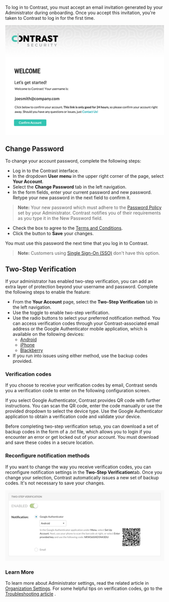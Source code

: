 <!--
title: "Login &amp; Password"
description: "Overview of user login and password"
tags: "user login password manage account"
-->

To log in to Contrast, you must accept an email invitation generated by your Administrator during onboarding. Once you accept this invitation, you're taken to Contrast to log in for the first time. 

<a href="assets/images/Email_Welcome.png" rel="lightbox" title="Email Invitation"><img class="thumbnail" src="assets/images/Email_Welcome.png"/></a>

## Change Password

To change your account password, complete the following steps:

* Log in to the Contrast interface.
* In the dropdown **User menu** in the upper right corner of the page, select **Your Account**. 
* Select the **Change Password** tab in the left navigation.
* In the form fields, enter your current password and new password. Retype your new password in the next field to confirm it. 

> **Note:** Your new password which must adhere to the [Password Policy](admin-systemsecurity.html#pwd) set by your Administrator. Contrast notifies you of their requirements as you type it in the New Password field. 

* Check the box to agree to the [Terms and Conditions](https://app.contrastsecurity.com/Contrast/static/html/tac.htm).
* Click the button to **Save** your changes.

You must use this password the next time that you log in to Contrast. 

>**Note:** Customers using [Single Sign-On (SSO)](installation-setupauth.html#sso-setup) don't have this option.

## Two-Step Verification

If your administrator has enabled two-step verification, you can add an extra layer of protection beyond your username and password. Complete the following steps to enable the feature:

* From the **Your Account** page, select the **Two-Step Verification** tab in the left navigation.
* Use the toggle to enable two-step verification. 
* Use the radio buttons to select your preferred notification method. You can access verification codes through your Contrast-associated email address or the Google Authenticator mobile application, which is available on the following devices:
	* [Android](https://play.google.com/store/apps/details?id=com.google.android.apps.authenticator2&hl=en)
	* [iPhone](https://itunes.apple.com/us/app/google-authenticator/id388497605?mt=8)
	* [Blackberry](https://appworld.blackberry.com/webstore/content/29401059/?lang=en&countrycode=US) 
* If you run into issues using either method, use the backup codes provided.

### Verification codes 

If you choose to receive your verification codes by email, Contrast sends you a verification code to enter on the following configuration screen.  

If you select Google Authenticator, Contrast provides QR code with further instructions. You can scan the QR code, enter the code manually or use the provided dropdown to select the device type. Use the Google Authenticator application to obtain a verification code and validate your device.

Before completing two-step verification setup, you can download a set of backup codes in the form of a *.txt* file, which allows you to login if you encounter an error or get locked out of your account. You must download and save these codes in a secure location. 

### Reconfigure notification methods

If you want to change the way you receive verification codes, you can reconfigure notification settings in the **Two-Step Verification**tab. Once you change your selection, Contrast automatically issues a new set of backup codes. It's not necessary to save your changes. 

<a href="assets/images/TSVUserSettings.png" rel="lightbox" title="User Settings"><img class="thumbnail" src="assets/images/TSVUserSettings.png"/></a>

### Learn More 

To learn more about Administrator settings, read the related article in [Organization Settings](admin-orgsecurity.html#security-tsvp). For some helpful tips on verification codes, go to the [Troubleshooting article](troubleshooting-auth.html#tsv-trouble) <!-- replace -->.

